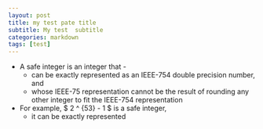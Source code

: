 ```yaml
---
layout: post
title: my test pate title
subtitle: My test  subtitle 
categories: markdown
tags: [test]
---
```


* A safe integer is an integer that -
  * can be exactly represented as an IEEE-754 double precision number, and
  * whose IEEE-75 representation cannot be the result of rounding any other integer to fit the IEEE-754 representation
* For example, $ 2 ^ {53} - 1 $ is a safe integer,
  * it can be exactly represented 
